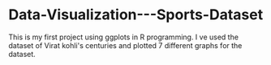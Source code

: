 # Data-Visualization---Sports-Dataset 

This is my first project using ggplots in R programming. I ve used the dataset of Virat kohli's centuries and plotted 7 different graphs for the dataset.
